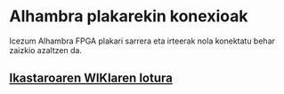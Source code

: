 # Alhambra plakarekin konexioak

Icezum Alhambra FPGA plakari sarrera eta irteerak nola konektatu behar zaizkio azaltzen da.

## [Ikastaroaren WIKIaren lotura](https://github.com/Lorea-Aldabaldetreku/Alhambra-plakarekin-konexioak/wiki)
